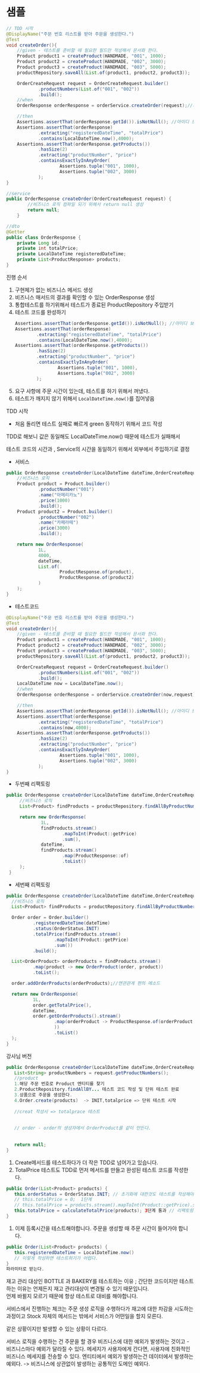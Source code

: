 # 샘플

```Java
// TDD 시작
@DisplayName("주문 번호 리스트를 받아 주문을 생성한다.")
@Test
void createOrder(){
    //given - 테스트를 준비할 때 필요한 필드만 작성해서 문서화 한다.
    Product product1 = createProduct(HANDMADE, "001", 1000);
    Product product2 = createProduct(HANDMADE, "002", 3000);
    Product product3 = createProduct(HANDMADE, "003", 5000);
    productRepository.saveAll(List.of(product1, product2, product3));

    OrderCreateRequest request = OrderCreateRequest.builder()
            .productNumbers(List.of("001", "002"))
            .build();
    //when
    OrderResponse orderResponse = orderService.createOrder(request);//제대로 동작한지 응답이 보고싶다.

    //then
    Assertions.assertThat(orderResponse.getId()).isNotNull(); //아이디 보장
    Assertions.assertThat(orderResponse)
            .extracting("registeredDateTime", "totalPrice")
            .contains(LocalDateTime.now(),4000);
    Assertions.assertThat(orderResponse.getProducts())
            .hasSize(2)
            .extracting("productNumber", "price")
            .containsExactlyInAnyOrder(
                    Assertions.tuple("001", 1000),
                    Assertions.tuple("002", 3000)
            );
}

//service
public OrderResponse createOrder(OrderCreateRequest request) {
        //비즈니스 로직 컴파일 되기 위해서 return null 생성
        return null;
    }

//dto
@Getter
public class OrderResponse {
    private Long id;
    private int totalPrice;
    private LocalDateTime registeredDateTime;
    private List<ProductResponse> products;
}
```  
진행 순서
1. 구현체가 없는 비즈니스 메서드 생성
2. 비즈니스 매서드의 결과를 확인할 수 있는 OrderResponse 생성
3. 통합테스트를 하기위해서 테스트가 종료된 ProductRepository 주입받기
4. 테스트 코드를 완성하기
    ```Java
    Assertions.assertThat(orderResponse.getId()).isNotNull(); //아이디 보장
    Assertions.assertThat(orderResponse)
            .extracting("registeredDateTime", "totalPrice")
            .contains(LocalDateTime.now(),4000);
    Assertions.assertThat(orderResponse.getProducts())
            .hasSize(2)
            .extracting("productNumber", "price")
            .containsExactlyInAnyOrder(
                    Assertions.tuple("001", 1000),
                    Assertions.tuple("002", 3000)
            );
    ```
5. 요구 사항에 주문 시간이 있는데, 테스트를 하기 위해서 꺼냈다.
6. 테스트가 깨지지 않기 위해서 `LocalDateTime.now()`를 집어넣음  

TDD 시작  
+ 처음 돌리면 테스트 실패로 빠르게 green 동작하기 위해서 코드 작성


TDD로 해보니 값은 동일해도 LocalDateTime.now() 때문에 테스트가 실패해서

테스트 코드의 시간과 , Service의 시간을 동일하기 위해서 외부에서 주입하기로 결정
+ 서비스
```Java
public OrderResponse createOrder(LocalDateTime dateTime,OrderCreateRequest request) {
    //비즈니스 로직
    Product product = Product.builder()
            .productNumber("001")
            .name("아메리카노")
            .price(1000)
            .build();
    Product product2 = Product.builder()
            .productNumber("002")
            .name("카페라떼")
            .price(3000)
            .build();

    return new OrderResponse(
            1L,
            4000,
            dateTime,
            List.of(
                    ProductResponse.of(product),
                    ProductResponse.of(product2)
            )
    );
}
```
+ 테스트코드
```Java
@DisplayName("주문 번호 리스트를 받아 주문을 생성한다.")
@Test
void createOrder(){
    //given - 테스트를 준비할 때 필요한 필드만 작성해서 문서화 한다.
    Product product1 = createProduct(HANDMADE, "001", 1000);
    Product product2 = createProduct(HANDMADE, "002", 3000);
    Product product3 = createProduct(HANDMADE, "003", 5000);
    productRepository.saveAll(List.of(product1, product2, product3));

    OrderCreateRequest request = OrderCreateRequest.builder()
            .productNumbers(List.of("001", "002"))
            .build();
    LocalDateTime now = LocalDateTime.now();
    //when
    OrderResponse orderResponse = orderService.createOrder(now,request);//제대로 동작한지 응답이 보고싶다.

    //then
    Assertions.assertThat(orderResponse.getId()).isNotNull(); //아이디 보장
    Assertions.assertThat(orderResponse)
            .extracting("registeredDateTime", "totalPrice")
            .contains(now,4000);
    Assertions.assertThat(orderResponse.getProducts())
            .hasSize(2)
            .extracting("productNumber", "price")
            .containsExactlyInAnyOrder(
                    Assertions.tuple("001", 1000),
                    Assertions.tuple("002", 3000)
            );
}
```  

+ 두번째 리팩토링
```Java
public OrderResponse createOrder(LocalDateTime dateTime,OrderCreateRequest request) {
     //비즈니스 로직
     List<Product> findProducts = productRepository.findAllByProductNumberIn(request.getProductNumbers());

     return new OrderResponse(
             1L,
             findProducts.stream()
                     .mapToInt(Product::getPrice)
                     .sum(),
             dateTime,
             findProducts.stream()
                     .map(ProductResponse::of)
                     .toList()
     );
 } 
```

+ 세번째 리팩토링
```Java
public OrderResponse createOrder(LocalDateTime dateTime,OrderCreateRequest request) {
  //비즈니스 로직
  List<Product> findProducts = productRepository.findAllByProductNumberIn(request.getProductNumbers());

  Order order = Order.builder()
          .registeredDateTime(dateTime)
          .status(OrderStatus.INIT)
          .totalPrice(findProducts.stream()
                  .mapToInt(Product::getPrice)
                  .sum())
          .build();

  List<OrderProduct> orderProducts = findProducts.stream()
          .map(product -> new OrderProduct(order, product))
          .toList();

  order.addOrderProducts(orderProducts);//연관관계 편의 메소드

  return new OrderResponse(
          1L,
          order.getTotalPrice(),
          dateTime,
          order.getOrderProducts().stream()
                  .map(orderProduct -> ProductResponse.of(orderProduct.getProduct()
                  ))
                  .toList()
  );
} 
```  


강사님 버전  
```Java
public OrderResponse createOrder(LocalDateTime dateTime,OrderCreateRequest request) {
   List<String> productNumbers = request.getProductNumbers();
   //product
   1.해당 주문 번호로 Product 엔티티를 찾기
   2.ProductRepository.findAllBY... 테스트 코드 작성 및 단위 테스트 완료
   3.상품으로 주문을 생성한다.
   4.Order.create(products)  -> INIT,totalprice => 단위 테스트 시작
   
   //creat 작성시 => totalprace 테스트
   
   
   // order - order의 생성자에서 OrderProduct를 같이 만든다.
   
   
   return null;
}
```  
1. Create메서드를 테스트하다가 더 작은 TDD로 넘어가고 있습니다.
2. TotalPrice 테스트도 TDD로 먼저 메서드를 만들고 완성된 테스트 코드를 작성한다.
```Java
public Order(List<Product> products) {
   this.orderStatus = OrderStatus.INIT; // 초기화에 대한것도 테스트를 작성해야합니다.
   // this.totalPrice = 0;  1단계
   // this.totalPrice = products.stream().mapToInt(Product::getPrice).sum(); 2단계 통과 
   this.totalPrice = calculateTotalPrice(products); 3단계 통과 // 리팩토링
} 

```
1. 이제 등록시간을 테스트해야합니다.
   주문을 생성할 때 주문 시간이 들어가야 합니다. 
```Java
public Order(List<Product> products) {
   this.registeredDateTime = LocalDateTime.now()
   // 이렇게 작성하면 테스트하기가 어렵다.
} 
파라미터로 받는다.
```


재고 관리 대상인 BOTTLE 과 BAKERY를 테스트하는 이유
; 간단한 코드이지만 테스트 하는 이유는
언제든지 재고 관리대상이 변경될 수 있기 때문입니다.  
언제 바뀔지 모르기 때문에 항상 테스트로 대비를 해야합니다.

서비스에서 진행하는 체크는 주문 생성 로직을 수행하다가 재고에 대한 차감을 시도하는 과정이고 
Stock 자체의 메서드는 밖에서 서비스가 어떤일을 할지 모른다. 

같은 상황이지만 발생할 수 있는 상황이 다르다.

서비스 로직을 수행하는 건 주문을 할 경우 비즈니스에 대한 예외가 발생하는 것이고 - 비즈니스마다 예외가 달라질 수 있다. 메세지가 사용자에게 간다면, 사용자에 친화적인 비즈니스 메세지를 전송할 수 있다. 
엔티티에서 예외가 발생하는건 데이터에서 발생하는 예외다. -> 비즈니스에 상관없이 발생하는 공통적인 도메인 예외다.